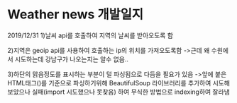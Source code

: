 Weather news 개발일지
====================================
2019/12/31
1)날씨 api를 호출하여 지역의 날씨를 받아오도록 함

2)지역은 geoip api를 사용하여 호출하는 ip의 위치를 가져오도록함
->근데 왜 수원에서 시도하는데 강남구가 나오는지는 알수 없음..

3)하단의 맑음정도를 표시하는 부분이 덜 파싱됨으로 다듬을 필요가 있음
->앞에 붙은 HTML태그(<span class="vk_gy vk_sh" id="wob_dc">)를 기준으로 파싱하기위해 BeautifulSoup 라이브러리를 추가하여 시도해 보았으나 실패(import 시도했으나 못찾음)
하여 무식한 방법으로 indexing하여 잘라냄